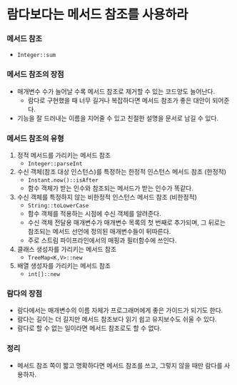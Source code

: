 # 람다보다는 메서드 참조를 사용하라

### 메서드 참조
* `Integer::sum`

### 메서드 참조의 장점
* 매개변수 수가 늘어날 수록 메서드 참조로 제거할 수 있는 코드양도 늘어난다.
  * 람다로 구현했을 때 너무 길거나 복잡하다면 메서드 참조가 좋은 대안이 되어준다.
* 기능을 잘 드러내는 이름을 지어줄 수 있고 친절한 설명을 문서로 남길 수 있다.

### 메서드 참조의 유형
1. 정적 메서드를 가리키는 메서드 참조
   - `Integer::parseInt`
2. 수신 객체(참조 대상 인스턴스)를 특정하는 한정적 인스턴스 메서드 참조 (한정적)
   - `Instant.now()::isAfter`
   - 함수 객체가 받는 인수와 참조되는 메서드가 받는 인수가 똑같다.
3. 수신 객체를 특정하지 않는 비한정적 인스턴스 메서드 참조 (비한정적)
   - `String::toLowerCase`
   - 함수 객체를 적용하는 시점에 수신 객체를 알려준다.
   - 수신 객체 전달용 매개변수가 매개변수 목록의 첫 번째로 추가되며, 
     그 뒤로는 참조되는 메서드 선언에 정의된 매개변수들이 뒤따른다.
   - 주로 스트림 파이프라인에서의 매핑과 필터함수에 쓰인다.
4. 클래스 생성자를 가리키는 메서드 참조
   - `TreeMap<K,V>::new`
5. 배열 생성자를 가리키는 메서드 참조
   - `int[]::new`

### 람다의 장점
* 람다에서는 매개변수의 이름 자체가 프로그래머에게 좋은 가이드가 되기도 한다.
* 람다는 길이는 더 길지만 메서드 참조보다 읽기 쉽고 유지보수도 쉬울 수 있다.
* 람다로 할 수 없는 일이라면 메서드 참조로도 할 수 없다.

### 정리 
* 메서드 참조 쪽이 짧고 명확하다면 메서드 참조를 쓰고, 그렇지 않을 때만 람다를 사용하자.